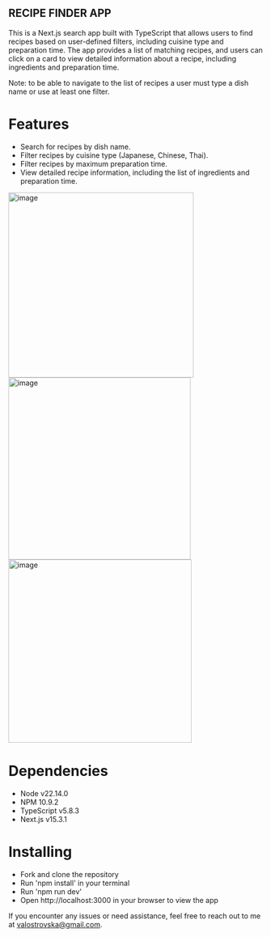 ## RECIPE FINDER APP ##

This is a Next.js search app built with TypeScript that allows users to find recipes based on user-defined filters, including cuisine type and preparation time. The app provides a list of matching recipes, and users can click on a card to view detailed information about a recipe, including ingredients and preparation time.

Note: to be able to navigate to the list of recipes a user must type a dish name or use at least one filter.

# Features #

- Search for recipes by dish name.
- Filter recipes by cuisine type (Japanese, Chinese, Thai).
- Filter recipes by maximum preparation time.
- View detailed recipe information, including the list of ingredients and preparation time.

<img width="366" alt="image" src="https://github.com/user-attachments/assets/66102528-1d08-4ed7-a3c4-cad3678698b0" />
<img width="360" alt="image" src="https://github.com/user-attachments/assets/9fe584aa-3ba9-480d-b9ec-484c55399bbb" />
<img width="362" alt="image" src="https://github.com/user-attachments/assets/c1d3db7e-5393-4718-8635-0b3fbcf9b50a" />

# Dependencies #

- Node v22.14.0
- NPM 10.9.2
- TypeScript v5.8.3
- Next.js v15.3.1

# Installing #

- Fork and clone the repository
- Run 'npm install' in your terminal
- Run 'npm run dev'
- Open http://localhost:3000 in your browser to view the app

If you encounter any issues or need assistance, feel free to reach out to me at valostrovska@gmail.com.
